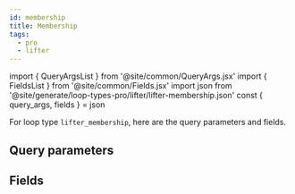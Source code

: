 ```yaml
---
id: membership
title: Membership
tags:
  - pro
  - lifter
---
```

import { QueryArgsList } from '@site/common/QueryArgs.jsx'
import { FieldsList } from '@site/common/Fields.jsx'
import json from '@site/generate/loop-types-pro/lifter/lifter-membership.json'
const { query_args, fields } = json

For loop type `lifter_membership`, here are the query parameters and fields.

## Query parameters

<QueryArgsList args={query_args} />

## Fields

<FieldsList fields={fields} />

